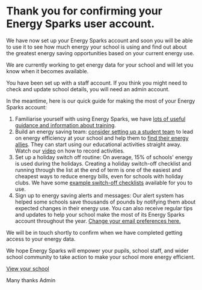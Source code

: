 # Thank you for confirming your Energy Sparks user account.

We have now set up your Energy Sparks account and soon you will be able to use it to see how much energy your school is using and find out about the greatest energy saving opportunities based on your current energy use.

We are currently working to get energy data for your school and will let you know when it becomes available.

You have been set up with a staff account. If you think you might need to check and update school details, you will need an admin account.

In the meantime, here is our quick guide for making the most of your Energy Sparks account:

1. Familiarise yourself with using Energy Sparks, we have [lots of useful guidance and information about training](http://localhost/intervention_types/74).
2. Build an energy saving team: [consider setting up a student team](http://localhost/activity_types/33) to lead on energy efficiency at your school and help them to [find their energy allies](http://localhost/activity_types/174). They can start using our educational activities straight away. Watch our [video](https://www.youtube.com/watch?v=7tTpe2ur67k&list=PLMAAPNnPXGlyu8fqhXjrZgLDduHDzBIca&index=9) on how to record activities.
3. Set up a holiday switch off routine: On average, 15% of schools' energy is used during the holidays. Creating a holiday switch-off checklist and running through the list at the end of term is one of the easiest and cheapest ways to reduce energy bills, even for schools with holiday clubs. We have some [example switch-off checklists](http://localhost/intervention_types/71) available for you to use.
4. Sign up to energy saving alerts and messages: Our alert system has helped some schools save thousands of pounds by notifying them about expected changes in their energy use. You can also receive regular tips and updates to help your school make the most of its Energy Sparks account throughout the year. [Change your email preferences here.](http://localhost/profiles)

We will be in touch shortly to confirm when we have completed getting access to your energy data.

We hope Energy Sparks will empower your pupils, school staff, and wider school community to take action to make your school more energy efficient.

[View your school](http://localhost/schools/test-school)

Many thanks
Admin